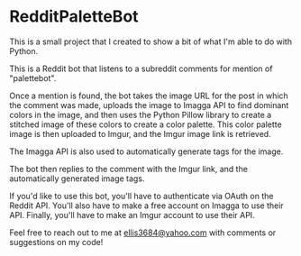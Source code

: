 # RedditPaletteBot

This is a small project that I created to show a bit of what I'm able to do with Python.

This is a Reddit bot that listens to a subreddit comments for mention of "palettebot".

Once a mention is found, the bot takes the image URL for the post in which the comment was made, uploads the image to Imagga API to find dominant colors in the image,
and then uses the Python Pillow library to create a stitched image of these colors to create a color palette. This color palette image is then uploaded to Imgur, and
the Imgur image link is retrieved.

The Imagga API is also used to automatically generate tags for the image.

The bot then replies to the comment with the Imgur link, and the automatically generated image tags.

If you'd like to use this bot, you'll have to authenticate via OAuth on the Reddit API. You'll also have to make a free account on Imagga to use their API. Finally,
you'll have to make an Imgur account to use their API.

Feel free to reach out to me at ellis3684@yahoo.com with comments or suggestions on my code!
